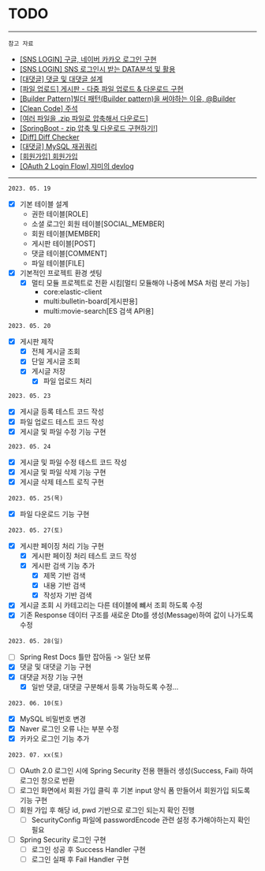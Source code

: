 # TODO

---

`참고 자료`

- [[SNS LOGIN] 구글, 네이버 카카오 로그인 구현](https://developerbee.tistory.com/245)
- [[SNS LOGIN] SNS 로그인시 받는 DATA분석 및 활용](https://skarlsla.github.io/2019/07/25/webserver-auth5/)
- [[대댓글] 댓글 및 대댓글 설계](https://velog.io/@alstn_dev/%EA%B2%8C%EC%8B%9C%ED%8C%90-%ED%94%84%EB%A1%9C%EC%A0%9D%ED%8A%B8-%EB%8C%93%EA%B8%80-%EB%B0%8F-%EB%8C%80%EB%8C%93%EA%B8%80)
- [[파일 업로드] 게시판 - 다중 파일 업로드 & 다운로드 구현](https://congsong.tistory.com/39)
- [[Builder Pattern]빌더 패턴(Builder pattern)을 써야하는 이유, @Builder](https://pamyferret.tistory.com/67)
- [[Clean Code] 주석](https://o-o-wl.tistory.com/34)
- [[여러 파일을 .zip 파일로 압축해서 다운로드]](https://jaimemin.tistory.com/2092)
- [[SpringBoot - zip 압축 및 다운로드 구현하기!]](https://jaehoney.tistory.com/325)
- [[Diff] Diff Checker](https://www.diffchecker.com/text-compare/)
- [[대댓글] MySQL 재귀쿼리](https://dalili.tistory.com/228)
- [[회원가입] 회원가입](https://congsong.tistory.com/37)
- [[OAuth 2 Login Flow] 쟈미의 devlog](https://jyami.tistory.com/121)

---

`2023. 05. 19`

- [x] 기본 테이블 설계
    - 권한 테이블[ROLE]
    - 소셜 로그인 회원 테이블[SOCIAL_MEMBER]
    - 회원 테이블[MEMBER]
    - 게시판 테이블[POST]
    - 댓글 테이블[COMMENT]
    - 파일 테이블[FILE]
- [x] 기본적인 프로젝트 환경 셋팅
    - [x] 멀티 모듈 프로젝트로 전환 시킴[멀티 모듈해야 나중에 MSA 처럼 분리 가능]
        - core:elastic-client
        - multi:bulletin-board[게시판용]
        - multi:movie-search[ES 검색 API용]

`2023. 05. 20`

- [x] 게시판 제작
    - [x] 전체 게시글 조회
    - [x] 단일 게시글 조회
    - [x] 게시글 저장
        - [x] 파일 업로드 처리

`2023. 05. 23`

- [x] 게시글 등록 테스트 코드 작성
- [x] 파일 업로드 테스트 코드 작성
- [x] 게시글 및 파일 수정 기능 구현

`2023. 05. 24`

- [x] 게시글 및 파일 수정 테스트 코드 작성
- [x] 게시글 및 파일 삭제 기능 구현
- [x] 게시글 삭제 테스트 로직 구현

`2023. 05. 25(목)`

- [x] 파일 다운로드 기능 구현

`2023. 05. 27(토)`

- [x] 게시판 페이징 처리 기능 구현
    - [x] 게시판 페이징 처리 테스트 코드 작성
    - [x] 게시판 검색 기능 추가
        - [x] 제목 기반 검색
        - [x] 내용 기반 검색
        - [x] 작성자 기반 검색
- [x] 게시글 조회 시 카테고리는 다른 테이블에 뺴서 조회 하도록 수정
- [x] 기존 Response 데이터 구조를 새로운 Dto를 생성(Message)하여 값이 나가도록 수정

`2023. 05. 28(일)`

- [ ] Spring Rest Docs 틀만 잡아둠 -> 일단 보류
- [x] 댓글 및 대댓글 기능 구현
- [x] 대댓글 저장 기능 구현
    - [x] 일반 댓글, 대댓글 구분해서 등록 가능하도록 수정...

`2023. 06. 10(토)`

- [x] MySQL 비밀번호 변경
- [x] Naver 로그인 오류 나는 부분 수정
- [x] 카카오 로그인 기능 추가

`2023. 07. xx(토)`

- [ ] OAuth 2.0 로그인 시에 Spring Security 전용 핸들러 생성(Success, Fail) 하여 로그인 창으로 반환
- [ ] 로그인 화면에서 회원 가입 클릭 후 기본 input 양식 폼 만들어서 회원가입 되도록 기능 구현
- [ ] 회원 가입 후 해당 id, pwd 기반으로 로그인 되는지 확인 진행
    - [ ] SecurityConfig 파일에 passwordEncode 관련 설정 추가해야하는지 확인 필요
- [ ] Spring Security 로그인 구현
    - [ ] 로그인 성공 후 Success Handler 구현
    - [ ] 로그인 실패 후 Fail Handler 구현